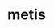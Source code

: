 ---
title: "metis"
layout: cache
categories: [package, v0.18]
meta: {"versions": ["5.1.0"], "compilers": ["gcc@7.5.0"], "oss": ["ubuntu18.04"], "platforms": ["linux"], "targets": ["x86_64"], "stacks": ["e4s", "radiuss"], "num_specs": 1, "num_specs_by_stack": {"radiuss": 1, "e4s": 1}}
spec_details: [{"hash": "4blhpz7r2psl2tbnpcxmmbf2ahfjfiac", "compiler": "gcc@7.5.0", "versions": ["5.1.0"], "os": "ubuntu18.04", "platform": "linux", "target": "x86_64", "variants": ["build_type=Release", "~gdb", "~int64", "patches=4991da9,b1225da", "~real64", "+shared"], "stacks": ["radiuss", "e4s"], "size": "-", "tarball": "https://binaries.spack.io/releases/v0.18/build_cache/linux-ubuntu18.04-x86_64/gcc-7.5.0/metis-5.1.0/linux-ubuntu18.04-x86_64-gcc-7.5.0-metis-5.1.0-4blhpz7r2psl2tbnpcxmmbf2ahfjfiac.spack"}]
---